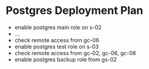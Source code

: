 # Postgres Deployment Plan

- enable postgres main role on s-02
- ...
- check remote access from gc-06
- enable postgres test role on s-03
- check remote access from gc-02, gc-06, gc-08
- enable postgres backup role from gs-02
